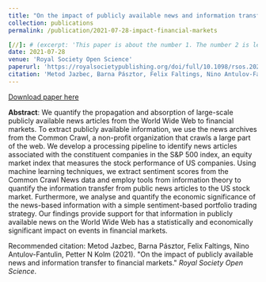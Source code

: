 ```yaml
---
title: "On the impact of publicly available news and information transfer to financial markets"
collection: publications
permalink: /publication/2021-07-28-impact-financial-markets

[//]: # (excerpt: 'This paper is about the number 1. The number 2 is left for future work.')
date: 2021-07-28
venue: 'Royal Society Open Science'
paperurl: 'https://royalsocietypublishing.org/doi/full/10.1098/rsos.202321'
citation: 'Metod Jazbec, Barna Pásztor, Felix Faltings, Nino Antulov-Fantulin, Petter N Kolm (2021). &quot;On the impact of publicly available news and information transfer to financial markets.&quot; <i>Royal Society Open Science</i>.'
---
```

[Download paper here](https://royalsocietypublishing.org/doi/full/10.1098/rsos.202321)

**Abstract**:
We quantify the propagation and absorption of large-scale publicly available news articles from the World Wide Web to
financial markets. To extract publicly available information, we use the news archives from the Common Crawl,
a non-profit organization that crawls a large part of the web. We develop a processing pipeline to identify news
articles associated with the constituent companies in the S&P 500 index, an equity market index that measures the stock
performance of US companies. Using machine learning techniques, we extract sentiment scores from the Common Crawl News
data and employ tools from information theory to quantify the information transfer from public news articles to the US
stock market. Furthermore, we analyse and quantify the economic significance of the news-based information with a
simple sentiment-based portfolio trading strategy. Our findings provide support for that information in publicly
available news on the World Wide Web has a statistically and economically significant impact on events in financial markets.

Recommended citation: Metod Jazbec, Barna Pásztor, Felix Faltings, Nino Antulov-Fantulin, Petter N Kolm (2021). &quot;On the impact of publicly available news and information transfer to financial markets.&quot; <i>Royal Society Open Science</i>.